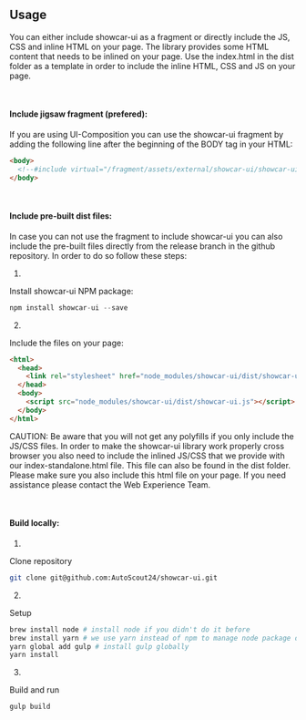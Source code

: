 <h2>Usage</h2>

You can either include showcar-ui as a fragment or directly include the JS, CSS and inline HTML on your page. The library provides some HTML content that needs to be inlined on your page. Use the index.html in the dist folder as a template in order to include the inline HTML, CSS and JS on your page.

<br>

#### Include jigsaw fragment (prefered):

If you are using UI-Composition you can use the showcar-ui fragment by adding the following line after the beginning of the BODY tag in your HTML:

```html
<body>
  <!--#include virtual="/fragment/assets/external/showcar-ui/showcar-ui-toggled-fragment.html" -->
</body>
```

<br>

#### Include pre-built dist files:

In case you can not use the fragment to include showcar-ui you can also include the pre-built files directly from the release branch in the github repository.
In order to do so follow these steps:

1.
Install showcar-ui NPM package:

```js
npm install showcar-ui --save
```

2.
Include the files on your page:

```html
<html>
  <head>
    <link rel="stylesheet" href="node_modules/showcar-ui/dist/showcar-ui.css" />
  </head>
  <body>
    <script src="node_modules/showcar-ui/dist/showcar-ui.js"></script>
  </body>
</html>
```

CAUTION: Be aware that you will not get any polyfills if you only include the JS/CSS files. In order to make the showcar-ui
library work properly cross browser you also need to include the inlined JS/CSS that we provide with our index-standalone.html
file. This file can also be found in the dist folder. Please make sure you also include this html file on your page. If you
need assistance please contact the Web Experience Team.

<br>

#### Build locally:

1.
Clone repository

```bash
git clone git@github.com:AutoScout24/showcar-ui.git
```

2.
Setup

```bash
brew install node # install node if you didn't do it before
brew install yarn # we use yarn instead of npm to manage node package dependencies
yarn global add gulp # install gulp globally
yarn install
```

3.
Build and run

```bash
gulp build
```

